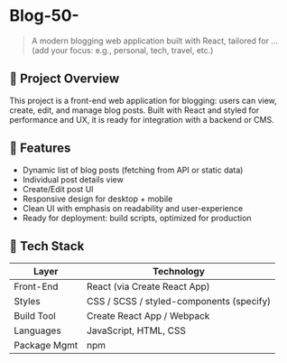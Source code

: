 # Blog-50-  
> A modern blogging web application built with React, tailored for … (add your focus: e.g., personal, tech, travel, etc.)

## 🚀 Project Overview  
This project is a front-end web application for blogging: users can view, create, edit, and manage blog posts. Built with React and styled for performance and UX, it is ready for integration with a backend or CMS.

## 📂 Features  
- Dynamic list of blog posts (fetching from API or static data)  
- Individual post details view  
- Create/Edit post UI  
- Responsive design for desktop + mobile  
- Clean UI with emphasis on readability and user-experience  
- Ready for deployment: build scripts, optimized for production  

## 🧰 Tech Stack  
| Layer         | Technology                                  |
|--------------|---------------------------------------------|
| Front-End    | React (via Create React App)                |
| Styles       | CSS / SCSS / styled-components (specify)    |
| Build Tool   | Create React App / Webpack                   |
| Languages    | JavaScript, HTML, CSS                        |
| Package Mgmt | npm 
